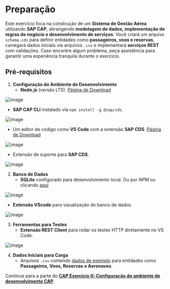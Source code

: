 # **Preparação**  
Este exercício foca na construção de um **Sistema de Gestão Aérea** utilizando **SAP CAP**, abrangendo **modelagem de dados, implementação de regras de negócio e desenvolvimento de serviços**. Você criará um arquivo `schema.cds` para definir entidades como **passageiros, voos e reservas**, carregará dados iniciais via arquivos `.csv` e implementará **serviços REST** com validações. Caso encontre algum problema, peça assistência para garantir uma experiência tranquila durante o exercício.  

## **Pré-requisitos**  

1. **Configuração do Ambiente de Desenvolvimento**  
   - **Node.js** (versão LTS). [Página de Download](https://nodejs.org/en/download)  

![image](https://github.com/user-attachments/assets/e26fe736-b19b-480e-90b8-86618ed49863)  

   - **SAP CAP CLI** instalado via `npm install -g @sap/cds`.  

![image](https://github.com/user-attachments/assets/7b1805a3-a5be-4fb7-b0ed-66864bd2292f)  

   - Um editor de código como **VS Code** com a extensão **SAP CDS**. [Página de Download](https://code.visualstudio.com/download)  

![image](https://github.com/user-attachments/assets/d20ee858-1e82-48a1-98fd-234b665167ae)

   - Extensão de suporte para **SAP CDS**.

![image](https://github.com/user-attachments/assets/55c4d22b-4253-4c3d-a739-da2d9622ec83)

2. **Banco de Dados**  
   - **SQLite** configurado para desenvolvimento local. Ou por *NPM* ou clicando [aqui](https://www.sqlite.org/download.html)

![image](https://github.com/user-attachments/assets/81d867cf-62eb-43b4-b079-ccd8886f9df4)

   - **Extensão VScode** para visualização do banco de dados.

![image](https://github.com/user-attachments/assets/c789fa45-ff8c-48d4-af40-72197f133018)  

3. **Ferramentas para Testes**
   - **Extensão REST Client** para rodar os testes HTTP diretamente no VS Code.

![image](https://github.com/user-attachments/assets/570f22ce-a8e5-4860-a1db-fcf81156ad91)

4. **Dados Iniciais para Carga**  
   - Arquivos `.csv` contendo [dados de exemplo](https://github.com/ViniciusInfinitfy/btp-experience-AD267/tree/main/csv%20records) para entidades como **Passageiros, Voos, Reservas e Aeronaves**.  

Continue para a parte do [**CAP Exercício 0: Configuração do ambiente de desenvolvimento CAP**](https://github.com/ViniciusInfinitfy/btp-experience-AD267/tree/main/exercises/ex99).
